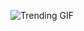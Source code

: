 
<!-- GIF_SECTION -->
![Trending GIF](https://media0.giphy.com/media/v1.Y2lkPThiYjIxNzcyOGo3NW9kc3Z4ZnB6a3ptNXo0NTk4cTJkNDRrNGllOWloNzRiaGtxZyZlcD12MV9naWZzX3NlYXJjaCZjdD1n/L1R1tvI9svkIWwpVYr/giphy.gif)
<!-- END_GIF_SECTION -->
